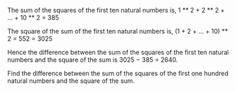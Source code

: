 The sum of the squares of the first ten natural numbers is,
1 ** 2 + 2 ** 2 + ... + 10 ** 2 = 385

The square of the sum of the first ten natural numbers is,
(1 + 2 + ... + 10) ** 2 = 552 = 3025

Hence the difference between the sum of the squares of the first ten natural numbers and the square of the sum is 3025 − 385 = 2640.

Find the difference between the sum of the squares of the first one hundred natural numbers and the square of the sum.

